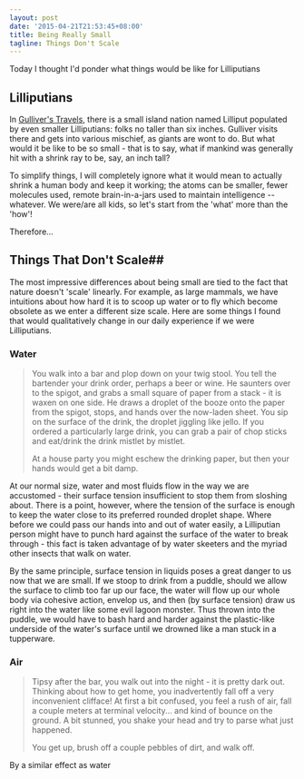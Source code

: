 ```yaml
---
layout: post
date: '2015-04-21T21:53:45+08:00'
title: Being Really Small
tagline: Things Don't Scale
---
```


Today I thought I'd ponder what things would be like for Lilliputians

## Lilliputians

In [Gulliver's Travels](http://en.wikipedia.org/wiki/Gulliver%27s_Travels), there is a small island nation named Lilliput populated by even smaller Lilliputians: folks no taller than six inches. Gulliver visits there and gets into various mischief, as giants are wont to do. But what would it be like to be so small - that is to say, what if mankind was generally hit with a shrink ray to be, say, an inch tall?

To simplify things, I will completely ignore what it would mean to actually shrink a human body and keep it working; the atoms can be smaller, fewer molecules used, remote brain-in-a-jars used to maintain intelligence -- whatever. We were/are all kids, so let's start from the 'what' more than the 'how'!

Therefore...

## Things That Don't Scale##

The most impressive differences about being small are tied to the fact that nature doesn't 'scale' linearly. For example, as large mammals, we have intuitions about how hard it is to scoop up water or to fly which become obsolete as we enter a different size scale. Here are some things I found that would qualitatively change in our daily experience if we were Lilliputians.

### Water

> You walk into a bar and plop down on your twig stool. You tell the bartender your drink order, perhaps a beer or wine. He saunters over to the spigot, and grabs a small square of paper from a stack - it is waxen on one side. He draws a droplet of the booze onto the paper from the spigot, stops, and hands over the now-laden sheet. You sip on the surface of the drink, the droplet jiggling like jello. If you ordered a particularly large drink, you can grab a pair of chop sticks and eat/drink the drink mistlet by mistlet.
> 
> At a house party you might eschew the drinking paper, but then your hands would get a bit damp.

At our normal size, water and most fluids flow in the way we are accustomed - their surface tension insufficient to stop them from sloshing about. There is a point, however, where the tension of the surface is enough to keep the water close to its preferred rounded droplet shape. Where before we could pass our hands into and out of water easily, a Lilliputian person might have to punch hard against the surface of the water to break through - this fact is taken advantage of by water skeeters and the myriad other insects that walk on water.

By the same principle, surface tension in liquids poses a great danger to us now that we are small. If we stoop to drink from a puddle, should we allow the surface to climb too far up our face, the water will flow up our whole body via cohesive action, envelop us, and then (by surface tension) draw us right into the water like some evil lagoon monster. Thus thrown into the puddle, we would have to bash hard and harder against the plastic-like underside of the water's surface until we drowned like a man stuck in a tupperware.

### Air

> Tipsy after the bar, you walk out into the night - it is pretty dark out. Thinking about how to get home, you inadvertently fall off a very inconvenient clifface! At first a bit confused, you feel a rush of air, fall a couple meters at terminal velocity... and kind of bounce on the ground. A bit stunned, you shake your head and try to parse what just happened.
> 
> You get up, brush off a couple pebbles of dirt, and walk off.

By a similar effect as water

